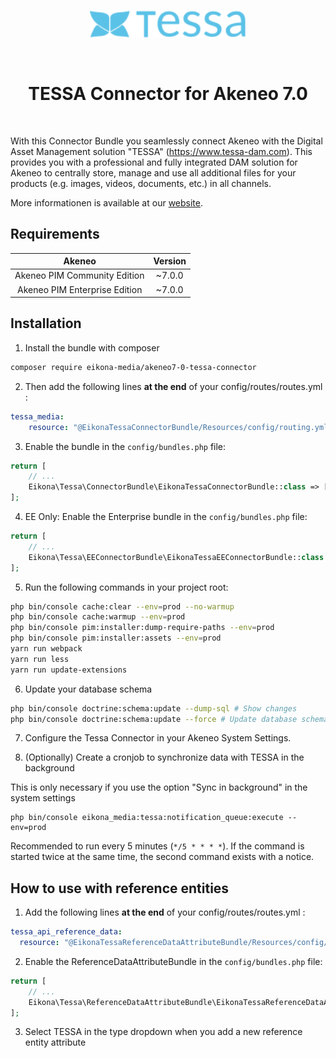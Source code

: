 <p align="center">
  <a href="https://www.tessa-dam.com/" target="_blank" rel="noopener noreferrer">
    <img src="tessa-logo.svg" width=250 alt="TESSA Logo"/>
  </a>
</p>

<p>&nbsp;</p>

<h1 align="center">
  TESSA Connector for Akeneo 7.0
</h1>

<p>&nbsp;</p>

With this Connector Bundle you seamlessly connect Akeneo with the Digital Asset Management solution "TESSA" (https://www.tessa-dam.com).
This provides you with a professional and fully integrated DAM solution for Akeneo to centrally store,
manage and use all additional files for your products (e.g. images, videos, documents, etc.) in all channels.

More informationen is available at our [website](https://www.tessa-dam.com/).

## Requirements

| Akeneo                        | Version |
|:-----------------------------:|:-------:|
| Akeneo PIM Community Edition  | ~7.0.0  |
| Akeneo PIM Enterprise Edition | ~7.0.0  |

## Installation

1) Install the bundle with composer
```bash
composer require eikona-media/akeneo7-0-tessa-connector
```

2) Then add the following lines **at the end** of your config/routes/routes.yml :
```yaml
tessa_media:
    resource: "@EikonaTessaConnectorBundle/Resources/config/routing.yml"
```

3) Enable the bundle in the `config/bundles.php` file:
```php
return [
    // ...
    Eikona\Tessa\ConnectorBundle\EikonaTessaConnectorBundle::class => ['all' => true],
];

```

4) EE Only: Enable the Enterprise bundle in the `config/bundles.php` file:
```php
return [
    // ...
    Eikona\Tessa\EEConnectorBundle\EikonaTessaEEConnectorBundle::class => ['all' => true],
];
```

5) Run the following commands in your project root:
```bash
php bin/console cache:clear --env=prod --no-warmup
php bin/console cache:warmup --env=prod
php bin/console pim:installer:dump-require-paths --env=prod
php bin/console pim:installer:assets --env=prod
yarn run webpack
yarn run less
yarn run update-extensions
```

6) Update your database schema

```bash
php bin/console doctrine:schema:update --dump-sql # Show changes
php bin/console doctrine:schema:update --force # Update database schema
```

7) Configure the Tessa Connector in your Akeneo System Settings.

8) (Optionally) Create a cronjob to synchronize data with TESSA in the background

This is only necessary if you use the option "Sync in background" in the system settings

```
php bin/console eikona_media:tessa:notification_queue:execute --env=prod
```

Recommended to run every 5 minutes (`*/5 * * * *`). If the command is started twice at the same time, the second command exists with a notice.


## How to use with reference entities

1) Add the following lines **at the end** of your config/routes/routes.yml :
```yaml
tessa_api_reference_data:
  resource: "@EikonaTessaReferenceDataAttributeBundle/Resources/config/routing.yml"
```

2) Enable the ReferenceDataAttributeBundle in the `config/bundles.php` file:
```php
return [
    // ...
    Eikona\Tessa\ReferenceDataAttributeBundle\EikonaTessaReferenceDataAttributeBundle::class => ['all' => true], // New
];
```

3) Select TESSA in the type dropdown when you add a new reference entity attribute
